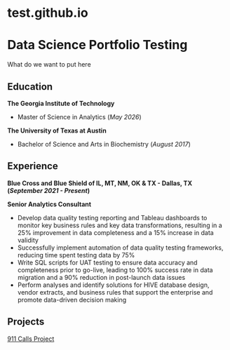 # test.github.io
# Data Science Portfolio Testing
What do we want to put here
## Education
**The Georgia Institute of Technology**
- Master of Science in Analytics (_May 2026_)

**The University of Texas at Austin**
- Bachelor of Science and Arts in Biochemistry (_August 2017_)

## Experience
 **Blue Cross and Blue Shield of IL, MT, NM, OK & TX  - Dallas, TX (_September 2021 - Present_)**

 **Senior Analytics Consultant**
- Develop data quality testing reporting and Tableau dashboards to monitor key business rules and key data
transformations, resulting in a 25% improvement in data completeness and a 15% increase in data validity
- Successfully implement automation of data quality testing frameworks, reducing time spent testing data by 75%
- Write SQL scripts for UAT testing to ensure data accuracy and completeness prior to go-live, leading to 100% success
rate in data migration and a 90% reduction in post-launch data issues
- Perform analyses and identify solutions for HIVE database design, vendor extracts, and business rules that support the
enterprise and promote data-driven decision making

## Projects
[911 Calls Project](https://github.com/akashhingu/Python-Capstone-1/blob/master/01-911%20Calls%20Data%20Capstone%20Project-Copy1.ipynb)

